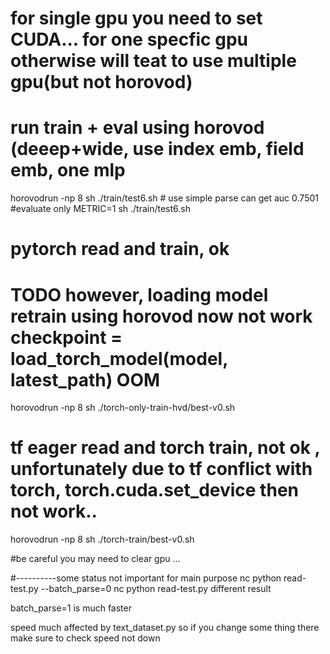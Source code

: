 # for single gpu you need to set CUDA... for one specfic gpu otherwise will teat to use multiple gpu(but not horovod)
# run train + eval using horovod (deeep+wide, use index emb, field emb, one mlp  
horovodrun -np 8 sh ./train/test6.sh  # use simple parse can get auc 0.7501
#evaluate only
METRIC=1 sh ./train/test6.sh

# pytorch read and train, ok 
# TODO however, loading model retrain using horovod now not work checkpoint = load_torch_model(model, latest_path) OOM 
horovodrun -np 8 sh ./torch-only-train-hvd/best-v0.sh 

# tf eager read and torch train, not ok , unfortunately due to tf conflict with torch, torch.cuda.set_device then not work.. 
horovodrun -np 8 sh ./torch-train/best-v0.sh 

#be careful you may need to clear gpu ... 

#----------some status not important for main purpose
nc python read-test.py --batch_parse=0
nc python read-test.py 
different result 

batch_parse=1 is much faster  

speed much affected by text_dataset.py so if you change some thing there make sure to check speed not down 
